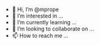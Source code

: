 - 👋 Hi, I’m @mprope
- 👀 I’m interested in ...
- 🌱 I’m currently learning ...
- 💞️ I’m looking to collaborate on ...
- 📫 How to reach me ...

<!---
mprope/mprope is a ✨ special ✨ repository because its `README.md` (this file) appears on your GitHub profile.
You can click the Preview link to take a look at your changes.
--->
